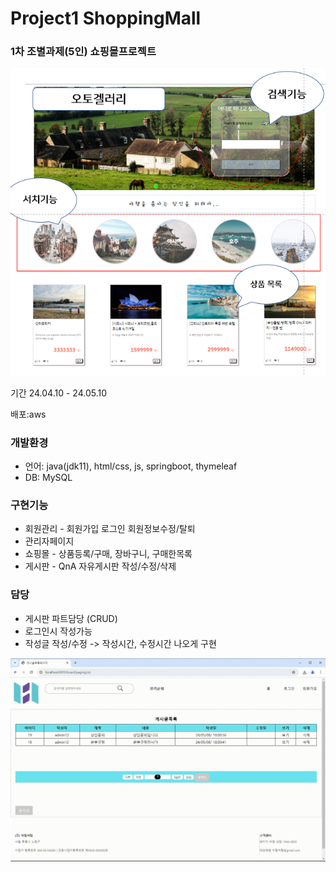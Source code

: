 # Project1 ShoppingMall




### 1차 조별과제(5인) 쇼핑몰프로젝트



![1.PNG](1.PNG)


기간 24.04.10 - 24.05.10

배포:aws

### 개발환경

* 언어: java(jdk11), html/css, js, springboot, thymeleaf
* DB: MySQL

### 구현기능
* 회원관리 - 회원가입 로그인 회원정보수정/탈퇴 
* 관리자페이지
* 쇼핑몰 - 상품등록/구매, 장바구니, 구매한목록 
* 게시판 - QnA 자유게시판 작성/수정/삭제



### 담당
* 게시판 파트담당 (CRUD)
* 로그인시 작성가능 
* 작성글 작성/수정 -> 작성시간, 수정시간 나오게 구현 


![qna.gif](qna.gif)


















